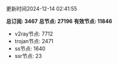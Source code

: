 更新时间2024-12-14 02:41:55

**总订阅: 3467**
**总节点: 27196**
**有效节点: 11846**
- v2ray节点: 7712
- trojan节点: 2471
- ss节点: 1640
- ssr节点: 23
